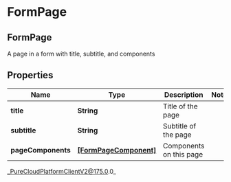 # FormPage

## FormPage
A page in a form with title, subtitle, and components

## Properties

|Name | Type | Description | Notes|
|------------ | ------------- | ------------- | -------------|
| **title** | **String** | Title of the page | |
| **subtitle** | **String** | Subtitle of the page | |
| **pageComponents** | [**[FormPageComponent]**]([FormPageComponent]) | Components on this page | |



_PureCloudPlatformClientV2@175.0.0_

